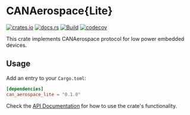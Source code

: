 # CANAerospace{Lite}

[![crates.io](https://img.shields.io/crates/v/can_aerospace_lite.svg)](https://crates.io/crates/can_aerospace_lite)
[![docs.rs](https://docs.rs/can_aerospace_lite/badge.svg)](https://docs.rs/can_aerospace_lite/)
[![Build](https://github.com/Badger-Embedded/CANaerospace-Lite/actions/workflows/build.yml/badge.svg?branch=main)](https://github.com/Badger-Embedded/CANaerospace-Lite/actions/workflows/build.yml)
[![codecov](https://codecov.io/gh/Badger-Embedded/CANaerospace-Lite/branch/main/graph/badge.svg?token=8WWG4KENBE)](https://codecov.io/gh/Badger-Embedded/CANaerospace-Lite)

This crate implements CANAerospace protocol for low power embedded devices.

## Usage

Add an entry to your `Cargo.toml`:

```toml
[dependencies]
can_aerospace_lite = "0.1.0"
```

Check the [API Documentation](https://docs.rs/can_aerospace_lite/) for how to use the
crate's functionality.
